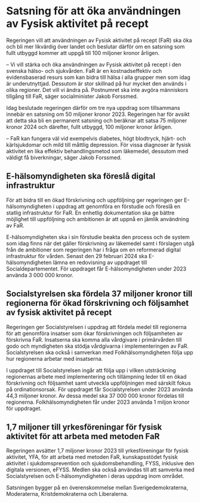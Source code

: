 # Satsning för att öka användningen av Fysisk aktivitet på recept

Regeringen vill att användningen av Fysisk aktivitet på recept (FaR) ska öka och bli mer likvärdig över landet och beslutar därför om en satsning som fullt utbyggd kommer att uppgå till 100 miljoner kronor årligen.

– Vi vill stärka och öka användningen av Fysisk aktivitet på recept i den svenska hälso- och sjukvården. FaR är en kostnadseffektiv och evidensbaserad resurs som kan bidra till hälsa i alla grupper men som idag är underutnyttjad. Dessutom är stor skillnad på hur mycket den används i olika regioner. Det vill vi ändra på. Postnumret ska inte avgöra människors tillgång till FaR, säger socialminister Jakob Forssmed.

Idag beslutade regeringen därför om tre nya uppdrag som tillsammans innebär en satsning om 50 miljoner kronor 2023. Regeringen har för avsikt att detta ska bli en permanent satsning och beräknar att satsa 75 miljoner kronor 2024 och därefter, fullt utbyggd, 100 miljoner kronor årligen.

– FaR kan fungera väl vid exempelvis diabetes, högt blodtryck, hjärt- och kärlsjukdomar och mild till måttlig depression. För vissa diagnoser är fysisk aktivitet en lika effektiv behandlingsmetod som läkemedel, dessutom med väldigt få biverkningar, säger Jakob Forssmed.

## E-hälsomyndigheten ska föreslå digital infrastruktur

För att bidra till en ökad förskrivning och uppföljning ger regeringen ger E-hälsomyndigheten i uppdrag att genomföra en förstudie och föreslå en statlig infrastruktur för FaR. En enhetlig dokumentation ska ge bättre möjlighet till uppföljning och ambitionen är att uppnå en jämlik användning av FaR.

E-hälsomyndigheten ska i sin förstudie beakta den process och de system som idag finns när det gäller förskrivning av läkemedel samt i förslagen utgå från de ambitioner som regeringen har i fråga om en reformerad digital infrastruktur för vården. Senast den 29 februari 2024 ska E-hälsomyndigheten lämna en redovisning av uppdraget till Socialdepartementet. För uppdraget får E-hälsomyndigheten under 2023 använda 3 000 000 kronor.

## Socialstyrelsen ska fördela 37 miljoner kronor till regionerna för ökad förskrivning och följsamhet av fysisk aktivitet på recept

Regeringen ger Socialstyrelsen i uppdrag att fördela medel till regionerna för att genomföra insatser som ökar förskrivningen och följsamheten av förskrivna FaR. Insatserna ska komma alla vårdgivare i primärvården till godo och myndigheten ska stödja vårdgivarna i implementeringen av FaR. Socialstyrelsen ska också i samverkan med Folkhälsomyndigheten följa upp hur regionerna arbetar med insatserna.

I uppdraget till Socialstyrelsen ingår att följa upp i vilken utsträckning regionernas arbete med implementering och tillämpning leder till en ökad förskrivning och följsamhet samt utveckla uppföljningen med särskilt fokus på ordinationsorsak. För uppdraget får Socialstyrelsen under 2023 använda 44,3 miljoner kronor. Av dessa medel ska 37 000 000 kronor fördelas till regionerna. Folkhälsomyndigheten får under 2023 använda 1 miljon kronor för uppdraget.

## 1,7 miljoner till yrkesföreningar för fysisk aktivitet för att arbeta med metoden FaR

Regeringen avsätter 1,7 miljoner kronor 2023 till yrkesföreningar för fysisk aktivitet, YFA, för att arbeta med metoden FaR, kunskapsstödet fysisk aktivitet i sjukdomsprevention och sjukdomsbehandling, FYSS, inklusive den digitala versionen, eFYSS. Medlen ska också användas till att samverka med Socialstyrelsen och E-hälsomyndigheten i deras uppdrag inom området.

Satsningen bygger på en överenskommelse mellan Sverigedemokraterna, Moderaterna, Kristdemokraterna och Liberalerna.
